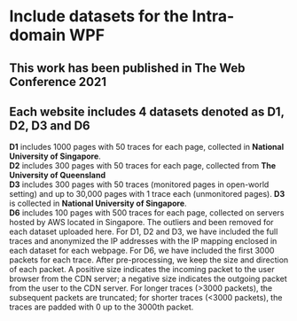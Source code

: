 # Include datasets for the Intra-domain WPF 
## This work has been published in The Web Conference 2021
## Each website includes 4 datasets denoted as D1, D2, D3 and D6 <br/>
**D1** includes 1000 pages with 50 traces for each page, collected in **National University of Singapore**. <br/>
**D2** includes 300 pages with 50 traces for each page, collected from **The University of Queensland**<br/>
**D3** includes 300 pages with 50 traces (monitored pages in open-world setting) and up to 30,000 pages with 1 trace each (unmonitored pages). **D3** is collected in **National University of Singapore**. <br/>
**D6** includes 100 pages with 500 traces for each page, collected on servers hosted by AWS located in Singapore. 
The outliers and been removed for each dataset uploaded here.
For D1, D2 and D3, we have included the full traces and anonymized the IP addresses with the IP mapping enclosed in each dataset for each webpage. 
For D6, we have included the first 3000 packets for each trace. After pre-processing, we keep the size and direction of each packet. A positive size indicates the incoming packet to the user browser from the CDN server; a negative size indicates the outgoing packet from the user to the CDN server. For longer traces (>3000 packets), the subsequent packets are truncated; for shorter traces (<3000 packets), the traces are padded with 0 up to the 3000th packet.
